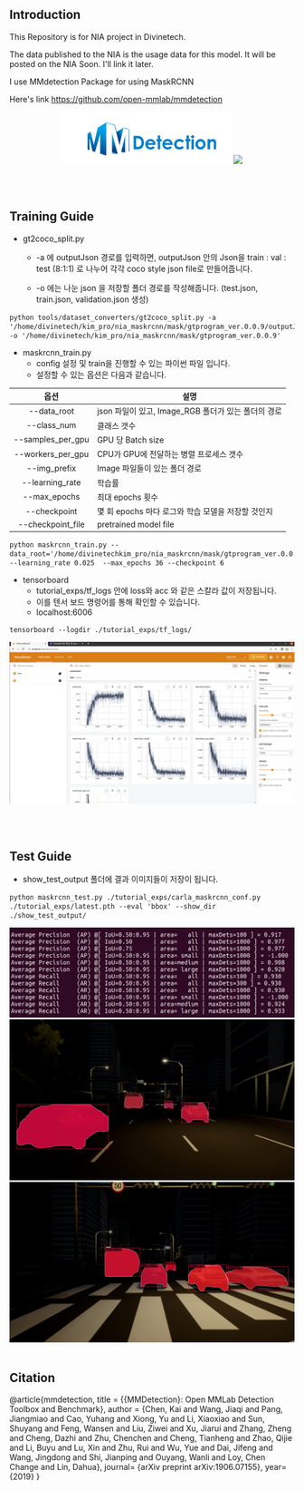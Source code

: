 ## Introduction

This Repository is for NIA project in Divinetech.

The data published to the NIA is the usage data for this model. It will be posted on the NIA Soon. I'll link it later.

I use MMdetection Package for using MaskRCNN

Here's link
https://github.com/open-mmlab/mmdetection

<div align="center">
  <img src="resources/mmdet-logo.png" width="300"/>
  <img src="https://user-images.githubusercontent.com/12907710/137271636-56ba1cd2-b110-4812-8221-b4c120320aa9.png" width="350"/>
</div>

<br><br>

## Training Guide

- gt2coco_split.py

  - -a 에 outputJson 경로를 입력하면, outputJson 안의 Json을 train : val : test (8:1:1) 로 나누어 각각 coco style json file로 만들어줍니다.

  - -o 에는 나눈 json 을 저장할 폴더 경로를 작성해줍니다. (test.json, train.json, validation.json 생성)

```
python tools/dataset_converters/gt2coco_split.py -a '/home/divinetech/kim_pro/nia_maskrcnn/mask/gtprogram_ver.0.0.9/outputJson/' -o '/home/divinetech/kim_pro/nia_maskrcnn/mask/gtprogram_ver.0.0.9'
```

- maskrcnn_train.py
  - config 설정 및 train을 진행할 수 있는 파이썬 파일 입니다.
  - 설정할 수 있는 옵션은 다음과 같습니다.

|       옵션        | 설명                                                |
| :---------------: | --------------------------------------------------- |
|    --data_root    | json 파일이 있고, Image_RGB 폴더가 있는 폴더의 경로 |
|    --class_num    | 클래스 갯수                                         |
| --samples_per_gpu | GPU 당 Batch size                                   |
| --workers_per_gpu | CPU가 GPU에 전달하는 병렬 프로세스 갯수             |
|   --img_prefix    | Image 파일들이 있는 폴더 경로                       |
|  --learning_rate  | 학습률                                              |
|   --max_epochs    | 최대 epochs 횟수                                    |
|   --checkpoint    | 몇 회 epochs 마다 로그와 학습 모델을 저장할 것인지  |
| --checkpoint_file | pretrained model file                               |

```
python maskrcnn_train.py --data_root='/home/divinetechkim_pro/nia_maskrcnn/mask/gtprogram_ver.0.0.9' --learning_rate 0.025  --max_epochs 36 --checkpoint 6
```

- tensorboard
  - tutorial_exps/tf_logs 안에 loss와 acc 와 같은 스칼라 값이 저장됩니다.
  - 이를 텐서 보드 명령어를 통해 확인할 수 있습니다.
  - localhost:6006

```
tensorboard --logdir ./tutorial_exps/tf_logs/
```

<img src='./Readme_Image/tensorboard_img.png'>

<br><br>

## Test Guide

- show_test_output 폴더에 결과 이미지들이 저장이 됩니다.

```
python maskrcnn_test.py ./tutorial_exps/carla_maskrcnn_conf.py ./tutorial_exps/latest.pth --eval 'bbox' --show_dir ./show_test_output/
```

<img src='./Readme_Image/test_img.png'>
<img src='./Readme_Image/result_img.png'>
<img src='./Readme_Image/result_img2.png'>
<br><br>

## Citation

@article{mmdetection,
title = {{MMDetection}: Open MMLab Detection Toolbox and Benchmark},
author = {Chen, Kai and Wang, Jiaqi and Pang, Jiangmiao and Cao, Yuhang and
Xiong, Yu and Li, Xiaoxiao and Sun, Shuyang and Feng, Wansen and
Liu, Ziwei and Xu, Jiarui and Zhang, Zheng and Cheng, Dazhi and
Zhu, Chenchen and Cheng, Tianheng and Zhao, Qijie and Li, Buyu and
Lu, Xin and Zhu, Rui and Wu, Yue and Dai, Jifeng and Wang, Jingdong
and Shi, Jianping and Ouyang, Wanli and Loy, Chen Change and Lin, Dahua},
journal= {arXiv preprint arXiv:1906.07155},
year={2019}
}

```

```
